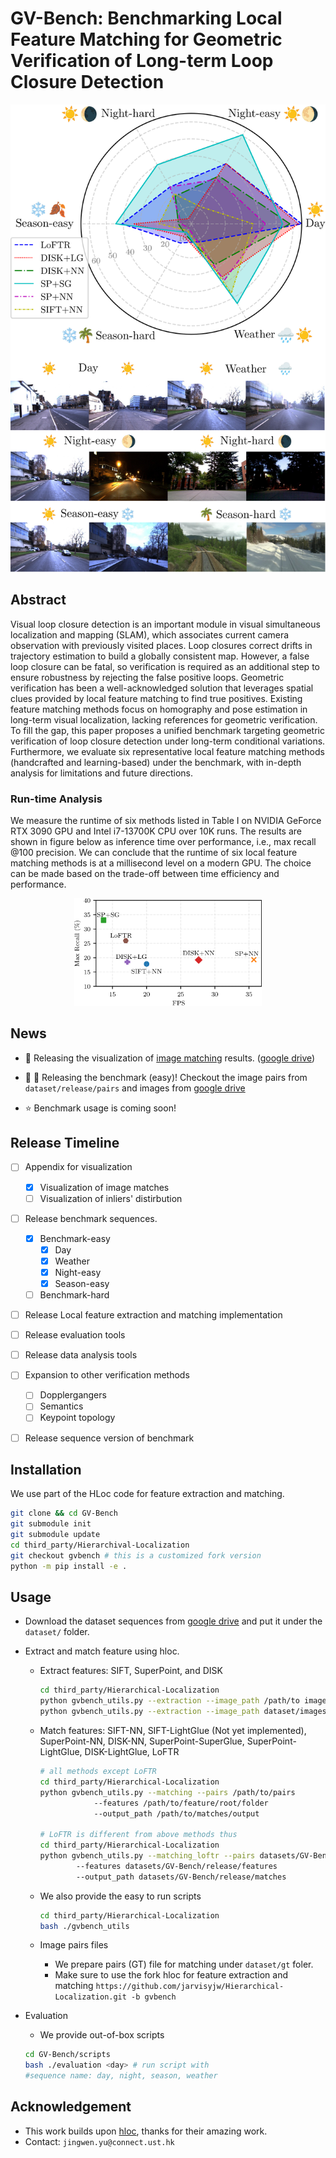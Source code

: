 # GV-Bench: Benchmarking Local Feature Matching for Geometric Verification of Long-term Loop Closure Detection

<!-- ![GV-Bench](./assets/figs/radar-chart.png ) -->
<p align="center">
<img src="./assets/figs/radar-images.png" width="600" alt="Description">
</p>

<!-- (Under construction, full codes and results comming soon!) Feel free to dorp me an email or leave an issue!

This repo contains the implementation of GV-Bench, aiming at providing a fair and accessible benchmark for geometric verification. We employ three datasets Oxford Robotcar, Nordland, and UAcampus, containing appearance changes over long period. -->
<!-- ## Visualization of Image Matching -->
## Abstract
Visual loop closure detection is an important module in visual simultaneous localization and mapping (SLAM), which associates current camera observation with previously visited places. Loop closures correct drifts in trajectory estimation to build a globally consistent map. However, a false loop closure can be fatal, so verification is required as an additional step to ensure robustness by rejecting the false positive loops. Geometric verification has been a well-acknowledged solution that leverages spatial clues provided by local feature matching to find true positives. Existing feature matching methods focus on homography and pose estimation in long-term visual localization, lacking references for geometric verification. To fill the gap, this paper proposes a unified benchmark targeting geometric verification of loop closure detection under long-term conditional variations. Furthermore, we evaluate six representative local feature matching methods (handcrafted and learning-based) under the benchmark, with in-depth analysis for limitations and future directions.

### Run-time Analysis
We measure the runtime of six methods listed in Table I on NVIDIA GeForce RTX 3090 GPU and Intel i7-13700K CPU over 10K runs. The results are shown in figure below as inference time over performance, i.e., max recall @100 precision. We can conclude that the runtime of six local feature matching methods is at a millisecond level on a modern GPU. The choice can be made based on the trade-off between time efficiency and performance.
<p align="center">
<img src="./assets/figs/inference_time_vs_MR-crop.png" width="300" alt="Description">
</p>



## News
- :rocket: Releasing the visualization of [image matching](./assets/appendix.pdf) results. ([google drive](https://drive.google.com/file/d/1145hQb812E0HaPGekdpD04bEbjuej4Lx/view?usp=drive_link))

- :rocket: :rocket: Releasing the benchmark (easy)! Checkout the image pairs from `dataset/release/pairs` and images from [google drive](https://drive.google.com/drive/folders/1E8m353fi3hv-gaytJuRPLhFeNLPWTak6?usp=sharing) 
- :star: Benchmark usage is coming soon!

## Release Timeline
- [ ] Appendix for visualization
  - [x] Visualization of image matches
  - [ ] Visualization of inliers' distirbution
- [ ] Release benchmark sequences.
  - [x] Benchmark-easy 
    - [x] Day
    - [x] Weather
    - [x] Night-easy
    - [x] Season-easy
  - [ ] Benchmark-hard
- [ ] Release Local feature extraction and matching implementation
- [ ] Release evaluation tools
- [ ] Release data analysis tools
- [ ] Expansion to other verification methods
  - [ ] Dopplergangers
  - [ ] Semantics
  - [ ] Keypoint topology
- [ ] Release sequence version of benchmark


## Installation
We use part of the HLoc code for feature extraction and matching.  
```bash
git clone && cd GV-Bench
git submodule init
git submodule update
cd third_party/Hierarchival-Localization
git checkout gvbench # this is a customized fork version
python -m pip install -e .
```

## Usage
- Download the dataset sequences from [google drive](https://drive.google.com/file/d/1145hQb812E0HaPGekdpD04bEbjuej4Lx/view?usp=drive_link) and put it under the `dataset/` folder.
- Extract and match feature using hloc.
  - Extract features: SIFT, SuperPoint, and DISK
    ```bash
    cd third_party/Hierarchical-Localization
    python gvbench_utils.py --extraction --image_path /path/to image/ --output_path /path/to/output
    python gvbench_utils.py --extraction --image_path dataset/images/ --output_path dataset/output/features/
    ```
  - Match features: SIFT-NN, SIFT-LightGlue (Not yet implemented), SuperPoint-NN, DISK-NN, SuperPoint-SuperGlue, SuperPoint-LightGlue, DISK-LightGlue, LoFTR
    ```bash
    # all methods except LoFTR
    cd third_party/Hierarchical-Localization
    python gvbench_utils.py --matching --pairs /path/to/pairs 
                --features /path/to/feature/root/folder 
                --output_path /path/to/matches/output

    # LoFTR is different from above methods thus
    cd third_party/Hierarchical-Localization
    python gvbench_utils.py --matching_loftr --pairs datasets/GV-Bench/release/gt/day.txt 
            --features datasets/GV-Bench/release/features 
            --output_path datasets/GV-Bench/release/matches
    ```
  - We also provide the easy to run scripts
    ```bash
    cd third_party/Hierarchical-Localization
    bash ./gvbench_utils
    ```
  
  - Image pairs files
    - We prepare pairs (GT) file for matching under `dataset/gt` foler.
    - Make sure to use the fork hloc for feature extraction and matching `https://github.com/jarvisyjw/Hierarchical-Localization.git -b gvbench`
    <!-- - e.g. `day.txt` means single image pairs and `day_5.txt` means sequence image pairs. -->

- Evaluation
  - We provide out-of-box scripts
  ```bash
  cd GV-Bench/scripts
  bash ./evaluation <day> # run script with 
  #sequence name: day, night, season, weather
  ```


## Acknowledgement
- This work builds upon [hloc](https://github.com/cvg/Hierarchical-Localization), thanks for their amazing work.
- Contact: `jingwen.yu@connect.ust.hk`

